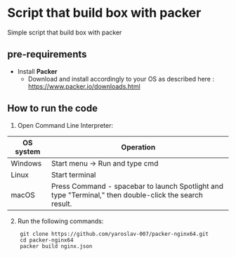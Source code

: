 # Script that build box with packer 
Simple script that build box with packer 
 
## pre-requirements

- Install **Packer**
    - Download and install accordingly to your OS as described here : https://www.packer.io/downloads.html
	
## How to run the code
1. Open Command Line Interpreter: 

 OS system | Operation
 ------------ | -------------
| Windows | Start menu -> Run and type cmd |
| Linux  |Start terminal |
| macOS | Press Command - spacebar to launch Spotlight and type "Terminal," then double-click the search result. |

2. Run the following commands:
```
    git clone https://github.com/yaroslav-007/packer-nginx64.git
    cd packer-nginx64
    packer build nginx.json
```
